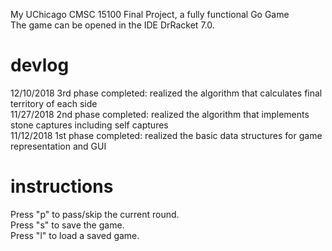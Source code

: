 My UChicago CMSC 15100 Final Project, a fully functional Go Game  
The game can be opened in the IDE DrRacket 7.0.  

# devlog
12/10/2018 3rd phase completed: realized the algorithm that calculates final territory of each side\
11/27/2018 2nd phase completed: realized the algorithm that implements stone captures including self captures\
11/12/2018 1st phase completed: realized the basic data structures for game representation and GUI

# instructions
Press "p" to pass/skip the current round.  
Press "s" to save the game.  
Press "l" to load a saved game.   
